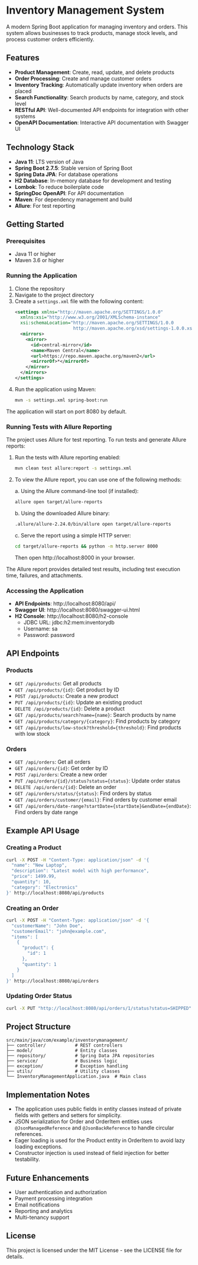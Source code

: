 # Inventory Management System

A modern Spring Boot application for managing inventory and orders. This system allows businesses to track products, manage stock levels, and process customer orders efficiently.

## Features

- **Product Management**: Create, read, update, and delete products
- **Order Processing**: Create and manage customer orders
- **Inventory Tracking**: Automatically update inventory when orders are placed
- **Search Functionality**: Search products by name, category, and stock level
- **RESTful API**: Well-documented API endpoints for integration with other systems
- **OpenAPI Documentation**: Interactive API documentation with Swagger UI

## Technology Stack

- **Java 11**: LTS version of Java
- **Spring Boot 2.7.5**: Stable version of Spring Boot
- **Spring Data JPA**: For database operations
- **H2 Database**: In-memory database for development and testing
- **Lombok**: To reduce boilerplate code
- **SpringDoc OpenAPI**: For API documentation
- **Maven**: For dependency management and build
- **Allure**: For test reporting

## Getting Started

### Prerequisites

- Java 11 or higher
- Maven 3.6 or higher

### Running the Application

1. Clone the repository
2. Navigate to the project directory
3. Create a `settings.xml` file with the following content:
   ```xml
   <settings xmlns="http://maven.apache.org/SETTINGS/1.0.0"
     xmlns:xsi="http://www.w3.org/2001/XMLSchema-instance"
     xsi:schemaLocation="http://maven.apache.org/SETTINGS/1.0.0
                         http://maven.apache.org/xsd/settings-1.0.0.xsd">
     <mirrors>
       <mirror>
         <id>central-mirror</id>
         <name>Maven Central</name>
         <url>https://repo.maven.apache.org/maven2</url>
         <mirrorOf>*</mirrorOf>
       </mirror>
     </mirrors>
   </settings>
   ```
4. Run the application using Maven:
   ```bash
   mvn -s settings.xml spring-boot:run
   ```

The application will start on port 8080 by default.

### Running Tests with Allure Reporting

The project uses Allure for test reporting. To run tests and generate Allure reports:

1. Run the tests with Allure reporting enabled:
   ```bash
   mvn clean test allure:report -s settings.xml
   ```

2. To view the Allure report, you can use one of the following methods:

   a. Using the Allure command-line tool (if installed):
   ```bash
   allure open target/allure-reports
   ```

   b. Using the downloaded Allure binary:
   ```bash
   .allure/allure-2.24.0/bin/allure open target/allure-reports
   ```

   c. Serve the report using a simple HTTP server:
   ```bash
   cd target/allure-reports && python -m http.server 8000
   ```
   Then open http://localhost:8000 in your browser.

The Allure report provides detailed test results, including test execution time, failures, and attachments.

### Accessing the Application

- **API Endpoints**: http://localhost:8080/api/
- **Swagger UI**: http://localhost:8080/swagger-ui.html
- **H2 Console**: http://localhost:8080/h2-console
  - JDBC URL: jdbc:h2:mem:inventorydb
  - Username: sa
  - Password: password

## API Endpoints

### Products

- `GET /api/products`: Get all products
- `GET /api/products/{id}`: Get product by ID
- `POST /api/products`: Create a new product
- `PUT /api/products/{id}`: Update an existing product
- `DELETE /api/products/{id}`: Delete a product
- `GET /api/products/search?name={name}`: Search products by name
- `GET /api/products/category/{category}`: Find products by category
- `GET /api/products/low-stock?threshold={threshold}`: Find products with low stock

### Orders

- `GET /api/orders`: Get all orders
- `GET /api/orders/{id}`: Get order by ID
- `POST /api/orders`: Create a new order
- `PUT /api/orders/{id}/status?status={status}`: Update order status
- `DELETE /api/orders/{id}`: Delete an order
- `GET /api/orders/status/{status}`: Find orders by status
- `GET /api/orders/customer/{email}`: Find orders by customer email
- `GET /api/orders/date-range?startDate={startDate}&endDate={endDate}`: Find orders by date range

## Example API Usage

### Creating a Product
```bash
curl -X POST -H "Content-Type: application/json" -d '{
  "name": "New Laptop",
  "description": "Latest model with high performance",
  "price": 1499.99,
  "quantity": 10,
  "category": "Electronics"
}' http://localhost:8080/api/products
```

### Creating an Order
```bash
curl -X POST -H "Content-Type: application/json" -d '{
  "customerName": "John Doe",
  "customerEmail": "john@example.com",
  "items": [
    {
      "product": {
        "id": 1
      },
      "quantity": 1
    }
  ]
}' http://localhost:8080/api/orders
```

### Updating Order Status
```bash
curl -X PUT "http://localhost:8080/api/orders/1/status?status=SHIPPED"
```

## Project Structure

```
src/main/java/com/example/inventorymanagement/
├── controller/           # REST controllers
├── model/                # Entity classes
├── repository/           # Spring Data JPA repositories
├── service/              # Business logic
├── exception/            # Exception handling
├── utils/                # Utility classes
└── InventoryManagementApplication.java  # Main class
```

## Implementation Notes

- The application uses public fields in entity classes instead of private fields with getters and setters for simplicity.
- JSON serialization for Order and OrderItem entities uses `@JsonManagedReference` and `@JsonBackReference` to handle circular references.
- Eager loading is used for the Product entity in OrderItem to avoid lazy loading exceptions.
- Constructor injection is used instead of field injection for better testability.

## Future Enhancements

- User authentication and authorization
- Payment processing integration
- Email notifications
- Reporting and analytics
- Multi-tenancy support

## License

This project is licensed under the MIT License - see the LICENSE file for details. 